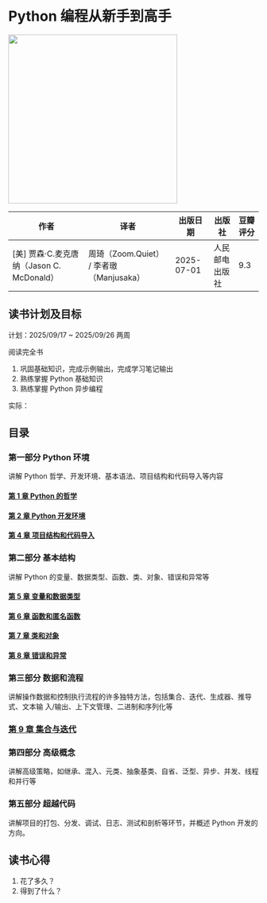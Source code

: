 # Python 编程从新手到高手

<img src="https://img3.doubanio.com/view/subject/l/public/s35212767.jpg" width="340" />

| 作者                                      | 译者                                     | 出版日期   | 出版社         | 豆瓣评分 |
| ----------------------------------------- | ---------------------------------------- | ---------- | -------------- | -------- |
| [美] 贾森·C.麦克唐纳（Jason C. McDonald） | 周琦（Zoom.Quiet） / 李者璈（Manjusaka） | 2025-07-01 | 人民邮电出版社 | 9.3      |

## 读书计划及目标

计划：2025/09/17 ~ 2025/09/26 两周

阅读完全书

1. 巩固基础知识，完成示例输出，完成学习笔记输出
2. 熟练掌握 Python 基础知识
3. 熟练掌握 Python 异步编程

实际：

## 目录

### 第一部分 Python 环境

讲解 Python 哲学、开发环境、基本语法、项目结构和代码导入等内容

#### [第 1 章 Python 的哲学](./chapter-01/index.md)

#### [第 2 章 Python 开发环境](./chapter-02/index.md)

#### [第 4 章 项目结构和代码导入](./chapter-04/index.md)

### 第二部分 基本结构

讲解 Python 的变量、数据类型、函数、类、对象、错误和异常等

#### [第 5 章 变量和数据类型](./chapter-05/index.md)

#### [第 6 章 函数和匿名函数](./chapter-06/index.md)

#### [第 7 章 类和对象](./chapter-07/index.md)

#### [第 8 章 错误和异常](./chapter-08/index.md)

### 第三部分 数据和流程

讲解操作数据和控制执行流程的许多独特方法，包括集合、迭代、生成器、推导式、文本输
入/输出、上下文管理、二进制和序列化等

### [第 9 章 集合与迭代](./chapter-09/index.md)

### 第四部分 高级概念

讲解高级策略，如继承、混入、元类、抽象基类、自省、泛型、异步、并发、线程和并行等

### 第五部分 超越代码

讲解项目的打包、分发、调试、日志、测试和剖析等环节，并概述 Python 开发的方向。

## 读书心得

1. 花了多久？
2. 得到了什么？
